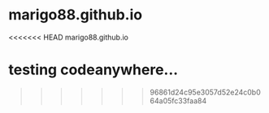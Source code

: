 # marigo88.github.io
<<<<<<< HEAD
marigo88.github.io

testing codeanywhere...
=======
>>>>>>> 96861d24c95e3057d52e24c0b064a05fc33faa84
